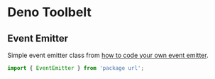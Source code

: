 # Deno Toolbelt

## Event Emitter

Simple event emitter class from [how to code your own event emitter](https://www.freecodecamp.org/news/how-to-code-your-own-event-emitter-in-node-js-a-step-by-step-guide-e13b7e7908e1/).

```js
import { EventEmitter } from 'package url';
```

